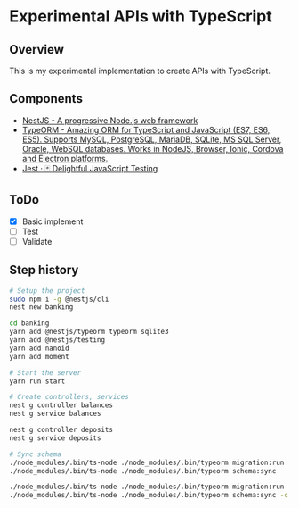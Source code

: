 # Experimental APIs with TypeScript

## Overview

This is my experimental implementation to create APIs with TypeScript.

## Components

- [NestJS - A progressive Node.js web framework](https://nestjs.com/)
- [TypeORM - Amazing ORM for TypeScript and JavaScript (ES7, ES6, ES5). Supports MySQL, PostgreSQL, MariaDB, SQLite, MS SQL Server, Oracle, WebSQL databases. Works in NodeJS, Browser, Ionic, Cordova and Electron platforms.](http://typeorm.io)
- [Jest · 🃏 Delightful JavaScript Testing](https://jestjs.io/)

## ToDo

- [x] Basic implement
- [ ] Test
- [ ] Validate

## Step history

```bash
# Setup the project
sudo npm i -g @nestjs/cli
nest new banking

cd banking
yarn add @nestjs/typeorm typeorm sqlite3
yarn add @nestjs/testing
yarn add nanoid
yarn add moment

# Start the server
yarn run start

# Create controllers, services
nest g controller balances
nest g service balances

nest g controller deposits
nest g service deposits

# Sync schema
./node_modules/.bin/ts-node ./node_modules/.bin/typeorm migration:run
./node_modules/.bin/ts-node ./node_modules/.bin/typeorm schema:sync

./node_modules/.bin/ts-node ./node_modules/.bin/typeorm migration:run -c test
./node_modules/.bin/ts-node ./node_modules/.bin/typeorm schema:sync -c test
```
